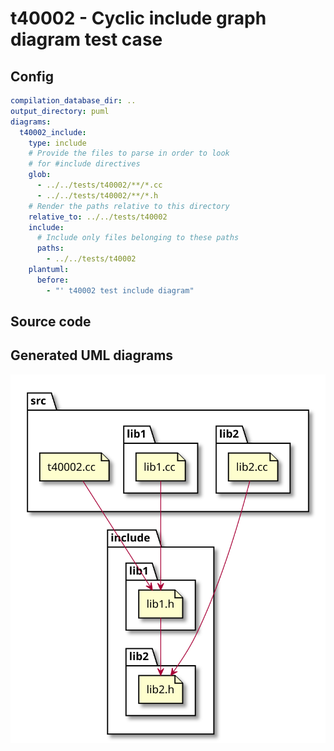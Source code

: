 # t40002 - Cyclic include graph diagram test case
## Config
```yaml
compilation_database_dir: ..
output_directory: puml
diagrams:
  t40002_include:
    type: include
    # Provide the files to parse in order to look
    # for #include directives
    glob:
      - ../../tests/t40002/**/*.cc
      - ../../tests/t40002/**/*.h
    # Render the paths relative to this directory
    relative_to: ../../tests/t40002
    include:
      # Include only files belonging to these paths
      paths:
        - ../../tests/t40002
    plantuml:
      before:
        - "' t40002 test include diagram"
```
## Source code
## Generated UML diagrams
![t40002_include](./t40002_include.svg "Cyclic include graph diagram test case")
